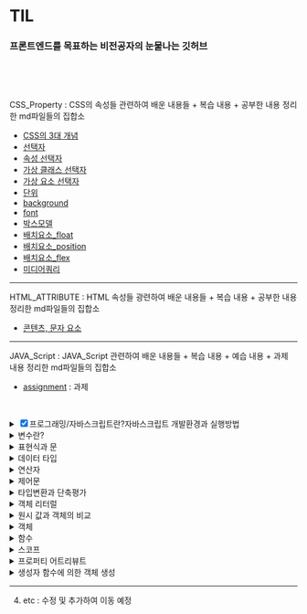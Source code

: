 # TIL

### 프론트엔드를 목표하는 비전공자의 눈물나는 깃허브

<br>

<br>

<br>

CSS_Property : CSS의 속성들 관련하여 배운 내용들 + 복습 내용 + 공부한 내용 정리한 md파일들의 집합소

- [CSS의 3대 개념](https://github.com/jjub0217/Dev-Log/blob/master/CSS_Property/CSS%EC%9D%98_3%EA%B0%80%EC%A7%80_%EC%A4%91%EC%9A%94%ED%95%9C_%EA%B0%9C%EB%85%90.md)
- [선택자](https://github.com/jjub0217/Dev-Log/blob/master/CSS_Property/%EC%84%A0%ED%83%9D%EC%9E%90.md)
- [속성 선택자](https://github.com/jjub0217/Dev-Log/blob/master/CSS_Property/%EC%86%8D%EC%84%B1_%EC%84%A0%ED%83%9D%EC%9E%90.md)
- [가상 클래스 선택자](https://github.com/jjub0217/Dev-Log/blob/master/CSS_Property/%EA%B0%80%EC%83%81_%ED%81%B4%EB%9E%98%EC%8A%A4_%EC%84%A0%ED%83%9D%EC%9E%90.md)
- [가상 요소 선택자](https://github.com/jjub0217/Dev-Log/blob/master/CSS_Property/%EA%B0%80%EC%83%81_%EC%9A%94%EC%86%8C_%EC%84%A0%ED%83%9D%EC%9E%90.md)
- [단위](https://github.com/jjub0217/Dev-Log/blob/master/CSS_Property/%EB%8B%A8%EC%9C%84.md)
- [background](https://github.com/jjub0217/Dev-Log/blob/master/CSS_Property/background.md)
- [font](https://github.com/jjub0217/Dev-Log/blob/master/CSS_Property/font.md)
- [박스모델](https://github.com/jjub0217/Dev-Log/blob/master/CSS_Property/%EB%B0%95%EC%8A%A4%EB%AA%A8%EB%8D%B8.md)
- [배치요소_float](https://github.com/jjub0217/Dev-Log/blob/master/CSS_Property/%EB%B0%B0%EC%B9%98%EC%9A%94%EC%86%8C_float.md)
- [배치요소_position](https://github.com/jjub0217/Dev-Log/blob/master/CSS_Property/%EB%B0%B0%EC%B9%98%EC%9A%94%EC%86%8C_position.md)
- [배치요소_flex](https://github.com/jjub0217/Dev-Log/blob/master/CSS_Property/%EB%B0%B0%EC%B9%98%EC%9A%94%EC%86%8C_flex.md)
- [미디어쿼리](https://github.com/jjub0217/Dev-Log/blob/master/CSS_Property/%EB%AF%B8%EB%94%94%EC%96%B4%EC%BF%BC%EB%A6%AC.md)

---

HTML_ATTRIBUTE : HTML 속성들 광련하여 배운 내용들 + 복습 내용 + 공부한 내용 정리한 md파일들의 집합소

-  [콘텐츠, 문자 요소](https://github.com/jjub0217/TIL/blob/master/HTML_ATTRIBUTE/HTML요소(contents_and_text).md)

---

JAVA_Script : JAVA_Script 관련하여 배운 내용들 + 복습 내용 + 예습 내용 + 과제  내용 정리한 md파일들의 집합소

- [assignment](https://github.com/jjub0217/TIL/tree/master/JAVA_Script/assignment) : 과제

  <br>

<!DOCTYPE html>
<html lang="en">
<body>
    <div class="class1">
      <details class="class1-1">
            <summary><input type="checkbox" checked>프로그래밍/자바스크립트란?자바스크립트 개발환경과 실행방법</summary>
            <li><a href="https://github.com/jjub0217/TIL/blob/master/JAVA_Script/자바스크립트_강의_1(복습).md">
                    프런트엔드 개발자란
                </a></li>
            <li><a href="https://github.com/jjub0217/TIL/blob/master/JAVA_Script/자바스크립트_강의_1(복습).md">
                    Computational Thinking</a></li>
            <li><a href="https://github.com/jjub0217/TIL/blob/master/JAVA_Script/자바스크립트_강의_1(복습).md">
                    JAVA script의 소개 
                </a></li>
        </details>
    </div>
    <div class="class2-1">
        <details class="class2-1-1">
            <summary>변수란?</summary>
            <li><a href="https://github.com/jjub0217/TIL/blob/master/JAVA_Script/자바스크립트_강의_2-1(예%2C복습).md">
                    식별자/식별자 네이밍 규칙
                </a></li>
            <details class="class2-1-2">
                <summary>변수 선언</summary>
                 <li><a href="https://github.com/jjub0217/TIL/blob/master/JAVA_Script/자바스크립트_강의_2-1(예%2C복습).md">
                        변수 문법</a></li>
                <li><a href="https://github.com/jjub0217/TIL/blob/master/JAVA_Script/자바스크립트_강의_2-1(예%2C복습).md">
                        Reference Error</a></li>
                 <li><a href="https://github.com/jjub0217/TIL/blob/master/JAVA_Script/자바스크립트_강의_2-1(예%2C복습).md">
                        변수 호이스팅</a></li>
                 <li><a href="https://github.com/jjub0217/TIL/blob/master/JAVA_Script/자바스크립트_강의_2-1(예%2C복습).md">
                        값의 할당</a></li>
                 <li><a href="https://github.com/jjub0217/TIL/blob/master/JAVA_Script/자바스크립트_강의_2-1(예%2C복습).md">
                        값의 재할당</a></li>
                <li><a href="https://github.com/jjub0217/TIL/blob/master/JAVA_Script/자바스크립트_강의_2-1(예%2C복습).md">
                        값의 교환</a></li>
            </details>
        </details>
    </div>
    <div class="class2-2">
        <details class="class2-2-1">
            <summary>표현식과 문</summary>
             <li><a href="https://github.com/jjub0217/TIL/blob/master/JAVA_Script/자바스크립트_강의_2-2(예%2C복습).md">
                    값이란?
                </a></li>
            <li><a href="https://github.com/jjub0217/TIL/blob/master/JAVA_Script/자바스크립트_강의_2-2(예%2C복습).md">
                    리터럴이란?(원시타입/객체타입 이란?)</a></li>
              <li><a href="https://github.com/jjub0217/TIL/blob/master/JAVA_Script/자바스크립트_강의_2-2(예%2C복습).md">
                표현식
            </a></li>
        <li><a href="https://github.com/jjub0217/TIL/blob/master/JAVA_Script/자바스크립트_강의_2-2(예%2C복습).md">
                문
            </a></li>
    </details>
</div>
<div class="class3-1">
    <details class="class3-1-1">
        <summary>데이터 타입</summary>
        <li><a href="https://github.com/jjub0217/TIL/blob/master/JAVA_Script/자바스크립트_강의_3-1(예%2C복습).md">
                동적 타입 언어와 정적 타입 언어
            </a></li>
    </details>
</div>
<div class="class3-2">
    <details class="class3-2-1">
        <summary>연산자</summary>
        <li><a href="https://github.com/jjub0217/TIL/blob/master/JAVA_Script/자바스크립트_강의_3-2(예%2C복습).md">
                산술 연산자(이항/단항)
            </a></li>
        <li><a href="https://github.com/jjub0217/TIL/blob/master/JAVA_Script/자바스크립트_강의_3-2(예%2C복습).md">
                문자열 연결 연산자
            </a></li>
        <li><a href="https://github.com/jjub0217/TIL/blob/master/JAVA_Script/자바스크립트_강의_3-2(예%2C복습).md">
                할당 연산자
            </a></li>
        <details class="class3-2-2">
            <summary>비교 연산자</summary>
            <li><a href="https://github.com/jjub0217/TIL/blob/master/JAVA_Script/자바스크립트_강의_3-2(예%2C복습).md">
                    동등 / 일치 비교 연산자
                </a></li>
            <li><a href="https://github.com/jjub0217/TIL/blob/master/JAVA_Script/자바스크립트_강의_3-2(예%2C복습).md">
                    대소관계 비교 연산자
                </a></li>
        </details>
        <li><a href="https://github.com/jjub0217/TIL/blob/master/JAVA_Script/자바스크립트_강의_3-2(예%2C복습).md">삼항 조건 연산자
            </a></li>
            <li><a href="https://github.com/jjub0217/TIL/blob/master/JAVA_Script/자바스크립트_강의_3-2(예%2C복습).md">논리 연산자
        </a></li>
        <li><a href="https://github.com/jjub0217/TIL/blob/master/JAVA_Script/자바스크립트_강의_3-2(예%2C복습).md">단축 평가
    </a></li>
    </details>
    </div>
    <div class="class4-1">
    <details class="class4-1-1">
        <summary>제어문</summary>
        <li><a href="https://github.com/jjub0217/TIL/blob/master/JAVA_Script/자바스크립트_강의_4-1(예%2C복습).md">
                블록문
            </a></li>
        <details class="class4-1-2">
            <summary>조건문</summary>
            <li><a href="https://github.com/jjub0217/TIL/blob/master/JAVA_Script/자바스크립트_강의_4-1(예%2C복습).md">
                    if문
                </a></li>
            <li><a href="https://github.com/jjub0217/TIL/blob/master/JAVA_Script/자바스크립트_강의_4-1(예%2C복습).md">
                    if else문
                </a></li>
            <li><a href="https://github.com/jjub0217/TIL/blob/master/JAVA_Script/자바스크립트_강의_4-1(예%2C복습).md">
                    else if문
                </a></li>
            <li><a href="https://github.com/jjub0217/TIL/blob/master/JAVA_Script/자바스크립트_강의_4-1(예%2C복습).md">
                    switch문
                </a></li>
        </details>
        <details class="class4-1-3">
            <summary>반복문</summary>
            <li><a href="https://github.com/jjub0217/TIL/blob/master/JAVA_Script/자바스크립트_강의_4-1(예%2C복습).md">
                    for문
                </a></li>
            <li><a href="https://github.com/jjub0217/TIL/blob/master/JAVA_Script/자바스크립트_강의_4-1(예%2C복습).md">
                    while문
                </a></li>
            <li><a href="https://github.com/jjub0217/TIL/blob/master/JAVA_Script/자바스크립트_강의_4-1(예%2C복습).md">
                    do...while문
                </a></li>
            <li><a href="https://github.com/jjub0217/TIL/blob/master/JAVA_Script/자바스크립트_강의_4-1(예%2C복습).md">
                    break문
                </a></li>
            <li><a href="https://github.com/jjub0217/TIL/blob/master/JAVA_Script/자바스크립트_강의_4-1(예%2C복습).md">
                    continue문
                </a></li>
        </details>
    </details>
</div>
    <div class="class4-2">
    <details class="class4-2-1">
        <summary>타입변환과 단축평가</summary>
        <li><a href="https://github.com/jjub0217/TIL/blob/master/JAVA_Script/자바스크립트_강의_4-2(예%2C복습).md">
                타입변환이란?
            </a></li>
        <details class="class4-2-2">
            <summary>암묵적 타입 변환(문자열/숫자/불리언)</summary>
            <li><a href="https://github.com/jjub0217/TIL/blob/master/JAVA_Script/자바스크립트_강의_4-2(예%2C복습).md">
                    문자열 타입으로 변환
                </a></li>
            <li><a href="https://github.com/jjub0217/TIL/blob/master/JAVA_Script/자바스크립트_강의_4-2(예%2C복습).md">
                    숫자 타입으로 변환
                </a></li>
                    <li><a href="https://github.com/jjub0217/TIL/blob/master/JAVA_Script/자바스크립트_강의_4-2(예%2C복습).md">
                불리언 타입으로 변환
            </a></li>
    </details>
    <details class="class4-2-3">
        <summary>명시적 타입 변환(문자열/숫자/불리언)</summary>
        <li><a href="https://github.com/jjub0217/TIL/blob/master/JAVA_Script/자바스크립트_강의_4-2(예%2C복습).md">
                문자열 타입으로 변환
            </a></li>
           <li><a href="https://github.com/jjub0217/TIL/blob/master/JAVA_Script/자바스크립트_강의_4-2(예%2C복습).md">
            숫자 타입으로 변환
        </a></li>
    <li><a href="https://github.com/jjub0217/TIL/blob/master/JAVA_Script/자바스크립트_강의_4-2(예%2C복습).md">
            불리언 타입으로 변환
        </a></li>
</details>
<li><a href="https://github.com/jjub0217/TIL/blob/master/JAVA_Script/자바스크립트_강의_4-2(예%2C복습).md">
        단축 평가
    </a></li>
        </details>
    </div>
    <div class="class5-1">
    <details class="class5-1-1">
        <summary>객체 리터럴</summary>
        <details class="class5-1-1-1">
            <summary>프로퍼티</summary>
            <li><a href="https://github.com/jjub0217/TIL/blob/master/JAVA_Script/자바스크립트_강의_5-1(예%2C복습).md">
                    프로퍼티 키
                </a></li>
            <li><a href="https://github.com/jjub0217/TIL/blob/master/JAVA_Script/자바스크립트_강의_5-1(예%2C복습).md">
                    프로퍼티 값
                </a></li>
        </details>
        <details class="class5-1-2">
            <summary>메소드</summary>
            <li><a href="https://github.com/jjub0217/TIL/blob/master/JAVA_Script/자바스크립트_강의_5-1(예%2C복습).md">
                    프로퍼티 접근
                </a></li>
            <li><a href="https://github.com/jjub0217/TIL/blob/master/JAVA_Script/자바스크립트_강의_5-1(예%2C복습).md">
                프로퍼티 값 갱신
            </a></li>
             <li><a href="https://github.com/jjub0217/TIL/blob/master/JAVA_Script/자바스크립트_강의_5-1(예%2C복습).md">
            프로퍼티 동적 생성
        </a></li>
            <li><a href="https://github.com/jjub0217/TIL/blob/master/JAVA_Script/자바스크립트_강의_5-1(예%2C복습).md">
        프로퍼티 삭제
    </a></li>
            <li><a href="https://github.com/jjub0217/TIL/blob/master/JAVA_Script/자바스크립트_강의_5-1(예%2C복습).md">
        프로퍼티 축약 표현
    </a></li>
            <li><a href="https://github.com/jjub0217/TIL/blob/master/JAVA_Script/자바스크립트_강의_5-1(예%2C복습).md">
        프로퍼티 키 동적 생성
    </a></li>
           <li><a href="https://github.com/jjub0217/TIL/blob/master/JAVA_Script/자바스크립트_강의_5-1(예%2C복습).md">
        메소드 축약 표현
    </a></li>
        </details>
        </details>
    </div>
    <div class="class5-2">
    <details class="class5-2-1">
        <summary>원시 값과 객체의 비교</summary>
        <details class="class5-2-1-1">
            <summary>원시값</summary>
            <li><a href="https://github.com/jjub0217/TIL/blob/master/JAVA_Script/자바스크립트_강의_5-2(예%2C복습).md">
                    값에 의한 전달
                </a></li>
        </details>
        <details class="class5-2-1-2">
                <summary>객체</summary>
                <li><a href="https://github.com/jjub0217/TIL/blob/master/JAVA_Script/자바스크립트_강의_1.md">
                        참조에 의한 전달
                    </a></li>
            </details>
        </details>
    </div>
        <details class="class5-2-1-2">
            <summary>객체</summary>
            <li><a href="https://github.com/jjub0217/TIL/blob/master/JAVA_Script/자바스크립트_강의_5-2(예%2C복습).md">
                    참조에 의한 전달
                </a></li>
        </details>
    </details>
</div>
    <div class="class6">
    <details class="class6">
        <summary>함수</summary>
        <details class="class6-1-1">
            <summary>함수 정의</summary>
            <li><a href="https://github.com/jjub0217/TIL/blob/master/JAVA_Script/자바스크립트_강의_6-1(예%2C복습).md">
                    함수 이름
                </a></li>
            <li><a href="https://github.com/jjub0217/TIL/blob/master/JAVA_Script/자바스크립트_강의_6-1(예%2C복습).md">
                    매개 변수
                </a></li>
            <li><a href="https://github.com/jjub0217/TIL/blob/master/JAVA_Script/자바스크립트_강의_6-1(예%2C복습).md">
                    반환값
                </a></li>
            <li><a href="https://github.com/jjub0217/TIL/blob/master/JAVA_Script/자바스크립트_강의_6-1(예%2C복습).md">
                    식별자
                </a></li>
            <li><a href="https://github.com/jjub0217/TIL/blob/master/JAVA_Script/자바스크립트_강의_6-1(예%2C복습).md">
                    함수를 정의하는 방법
                </a></li>
        </details>
        <details class="class6-1-2">
            <summary>함수 호출</summary>
            <li><a href="https://github.com/jjub0217/TIL/blob/master/JAVA_Script/자바스크립트_강의_6-1(예%2C복습).md">
                    인수
                </a></li>
        </details>
        <details class="class6-2">
            <summary>함수 리터럴</summary>
            <details class="class6-2-1">
                <summary>기명 함수 리터럴</summary>
                <li><a href="https://github.com/jjub0217/TIL/blob/master/JAVA_Script/자바스크립트_강의_6-1(예%2C복습).md">
                        함수 선언문
                    </a></li>
            </details>
            <details class="class6-2-2">
                <summary>기명 함수 리터럴 & 익명 함수 리터럴</summary>
                <li><a href="https://github.com/jjub0217/TIL/blob/master/JAVA_Script/자바스크립트_강의_6-1(예%2C복습).md">
                        함수 표현식
                    </a></li>
            </details>
        </details>
        <details class="class6-3">
            <summary>함수 호출</summary>
            <details class="class6-3-1">
                <summary>인수가 부족하거나 초과한 경우</summary>
                <li><a href="https://github.com/jjub0217/TIL/blob/master/JAVA_Script/자바스크립트_강의_6-1(예%2C복습).md">
                        인수가 부족한 경우
                    </a></li>
                <li><a href="https://github.com/jjub0217/TIL/blob/master/JAVA_Script/자바스크립트_강의_6-1(예%2C복습).md">
                        인수가 초과되는 경우
                    </a></li>
            </details>
            <li><a href="https://github.com/jjub0217/TIL/blob/master/JAVA_Script/자바스크립트_강의_6-1(예%2C복습).md">
                    인수에 잘못된 타입이 들어온 경우
                </a></li>
        </details>
        <li><a href="https://github.com/jjub0217/TIL/blob/master/JAVA_Script/자바스크립트_강의_6-1(예%2C복습).md">
                반환문
            </a></li>
        <li><a href="https://github.com/jjub0217/TIL/blob/master/JAVA_Script/자바스크립트_강의_6-1(예%2C복습).md">
                참조에 의한 전달과 외부 상태의 변경
            </a></li>
        <details class="class6-7">
            <summary>다양한 함수의 형태</summary>
            <li><a href="https://github.com/jjub0217/TIL/blob/master/JAVA_Script/자바스크립트_강의_6-1(예%2C복습).md">
                    즉시 실행 함수
                </a></li>
            <li><a href="https://github.com/jjub0217/TIL/blob/master/JAVA_Script/자바스크립트_강의_6-1(예%2C복습).md">
                    재귀 함수
                </a></li>
            <li><a href="https://github.com/jjub0217/TIL/blob/master/JAVA_Script/자바스크립트_강의_6-1(예%2C복습).md">
                    중첩 함수
                </a></li>
            <li><a href="https://github.com/jjub0217/TIL/blob/master/JAVA_Script/자바스크립트_강의_6-1(예%2C복습).md">
                    콜백 함수
                </a></li>
        </details>
        <details class="class7">
            <summary>순수 함수와 비순수 함수</summary>
            <li><a href="https://github.com/jjub0217/TIL/blob/master/JAVA_Script/자바스크립트_강의_6-2(예%2C복습).md">
                    순수 함수
                </a></li>
            <li><a href="https://github.com/jjub0217/TIL/blob/master/JAVA_Script/자바스크립트_강의_6-2(예%2C복습).md">
                    비순수 함수
                </a></li>
        </details>
    </details>
</div>
    <div class="class7">
    <details class="class7-1">
        <summary>스코프</summary>
        <li><a href="https://github.com/jjub0217/TIL/blob/master/JAVA_Script/자바스크립트_강의_7(예%2C복습).md">
                전역 스코프
            </a></li>
        <li><a href="https://github.com/jjub0217/TIL/blob/master/JAVA_Script/자바스크립트_강의_7(예%2C복습).md">
                지역 스코프
            </a></li>
        <li><a href="https://github.com/jjub0217/TIL/blob/master/JAVA_Script/자바스크립트_강의_7(예%2C복습).md">
                (전역&지역) 스코프 정리
            </a></li>
        <li><a href="https://github.com/jjub0217/TIL/blob/master/JAVA_Script/자바스크립트_강의_7(예%2C복습).md">
                전역 변수의 문제점
            </a></li>
        <details class="class7-2">
            <summary>let, const와 블록 레벨 스코프</summary>
            <li><a href="https://github.com/jjub0217/TIL/blob/master/JAVA_Script/자바스크립트_강의_7(예%2C복습).md">
                    var 키워드의 문제점
                </a></li>
            <li><a href="https://github.com/jjub0217/TIL/blob/master/JAVA_Script/자바스크립트_강의_7(예%2C복습).md">
                    let 키워드
                </a></li>
            <li><a href="https://github.com/jjub0217/TIL/blob/master/JAVA_Script/자바스크립트_강의_7(예%2C복습).md">
                    전역 객체와 let
                </a></li>
            <details class="class7-3">
                <summary>const 키워드</summary>
                <li><a href="https://github.com/jjub0217/TIL/blob/master/JAVA_Script/자바스크립트_강의_7(예%2C복습).md">
                        let 키워드와 const 키워드의 차이점
                    </a></li>
                <li><a href="https://github.com/jjub0217/TIL/blob/master/JAVA_Script/자바스크립트_강의_7(예%2C복습).md">
                        var 키워드, let 키워드, const 키워드의 추천 사용법
                    </a></li>
            </details>
        </details>
    </details>
</div>
    <div class="class8">
    <details class="class8-1">
        <summary>프로퍼티 어트리뷰트</summary>
        <details class="class8-1-1">
            <summary>데이터 프로퍼티와 접근자 프로퍼티</summary>
            <li><a href="https://github.com/jjub0217/TIL/blob/master/JAVA_Script/자바스크립트_강의_8-1(예%2C복습).md">
                    데이터 프로퍼티
                </a></li>
            <li><a href="https://github.com/jjub0217/TIL/blob/master/JAVA_Script/자바스크립트_강의_8-1(예%2C복습).md">
                    접근자 프로퍼티
                </a></li>
        </details>
        <details class="class8-2">
            <summary>프로퍼티 정의</summary>
            <li><a href="https://github.com/jjub0217/TIL/blob/master/JAVA_Script/자바스크립트_강의_8-1(예%2C복습).md">
                    데이터 프로퍼티 정의
                </a></li>
            <li><a href="https://github.com/jjub0217/TIL/blob/master/JAVA_Script/자바스크립트_강의_8-1(예%2C복습).md">
                    접근자 프로퍼티 정의
                </a></li>
            <li><a href="https://github.com/jjub0217/TIL/blob/master/JAVA_Script/자바스크립트_강의_8-1(예%2C복습).md">
                    객체 변경 방지
                </a></li>
        </details>
    </details>
</div>
    <div class="class8-3">
    <details class="class8-3-1">
        <summary>생성자 함수에 의한 객체 생성</summary>
        <li><a href="https://github.com/jjub0217/TIL/blob/master/JAVA_Script/자바스크립트_강의_8-2(예%2C복습).md">
                Object 생성자 함수
            </a></li>
        <details class="class8-3-2">
            <summary>생성자 함수</summary>
            <li><a href="https://github.com/jjub0217/TIL/blob/master/JAVA_Script/자바스크립트_강의_8-2(예%2C복습).md">
                    객체 리터럴에 의한 객체 생성 방식의 문제점
                </a></li>
            <li><a href="https://github.com/jjub0217/TIL/blob/master/JAVA_Script/자바스크립트_강의_8-2(예%2C복습).md">
                    생성자 함수에 의한 객체 생성 방식의 장점
                </a></li>
            <li><a href="https://github.com/jjub0217/TIL/blob/master/JAVA_Script/자바스크립트_강의_8-2(예%2C복습).md">
                    생성자 함수의 인스턴스 생성 과정
                </a></li>
            <li><a href="https://github.com/jjub0217/TIL/blob/master/JAVA_Script/자바스크립트_강의_8-2(예%2C복습).md">
                    내부 메소드 [[Call]]과 [[Construct]]
                </a></li>
            <li><a href="https://github.com/jjub0217/TIL/blob/master/JAVA_Script/자바스크립트_강의_8-2(예%2C복습).md">
                    Construct와 non-construct
                </a></li>
           <li><a href="https://github.com/jjub0217/TIL/blob/master/JAVA_Script/자바스크립트_강의_8-2(예%2C복습).md">
                    new 연산자
                </a></li>
            <li><a href="https://github.com/jjub0217/TIL/blob/master/JAVA_Script/자바스크립트_강의_8-2(예%2C복습).md">
                    new.target
                </a></li>
        </details>
    </details>
</div>







---

4. etc : 수정 및 추가하여 이동 예정

